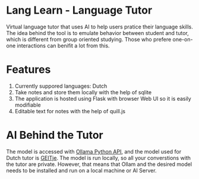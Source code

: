 # Lang Learn - Language Tutor
Virtual language tutor that uses AI to help users pratice their language skills. The idea behind the tool is to emulate behavior between student and tutor, which is different from group oriented studying. Those who prefere one-on-one interactions can benifit a lot from this.

# Features
1. Currently suppored languages: Dutch
2. Take notes and store them locally with the help of sqlite
3. The application is hosted using Flask with browser Web UI so it is easily modifiable
4. Editable text for notes with the help of quill.js

# AI Behind the Tutor
The model is accessed with [Ollama Python API](https://github.com/ollama/ollama-python), and the model used for Dutch tutor is [GEITje](https://github.com/Rijgersberg/GEITje). The model is run locally, so all your converstions with the tutor are private. However, that means that Ollam and the desired model needs to be installed and run on a local machine or AI Server.
